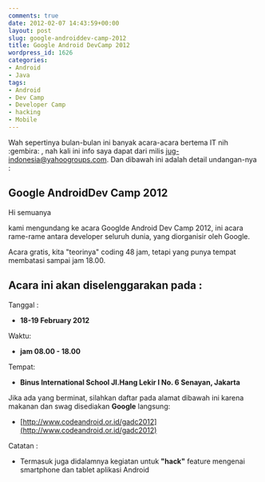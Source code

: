 ```yaml
---
comments: true
date: 2012-02-07 14:43:59+00:00
layout: post
slug: google-androiddev-camp-2012
title: Google Android DevCamp 2012
wordpress_id: 1626
categories:
- Android
- Java
tags:
- Android
- Dev Camp
- Developer Camp
- hacking
- Mobile
---
```


Wah sepertinya bulan-bulan ini banyak acara-acara bertema IT nih  :gembira: , nah kali ini info saya dapat dari milis [jug-indonesia@yahoogroups.com](mailto:jug-indonesia@yahoogroups.com). Dan dibawah ini adalah detail undangan-nya :



## Google AndroidDev Camp 2012


Hi semuanya

kami mengundang ke acara Googlde Android Dev Camp 2012, ini acara rame-rame antara developer seluruh dunia, yang diorganisir oleh Google.

Acara gratis, kita "teorinya" coding 48 jam, tetapi yang punya tempat membatasi sampai jam 18.00.



## Acara ini akan diselenggarakan pada :


Tanggal :
- **18-19 February 2012**

Waktu:
- **jam 08.00 - 18.00**

Tempat: 
- **Binus International School Jl.Hang Lekir I No. 6 Senayan, Jakarta**

Jika ada yang berminat, silahkan daftar pada alamat dibawah ini karena makanan dan swag disediakan **Google** langsung:
- [http://www.codeandroid.or.id/gadc2012](http://www.codeandroid.or.id/gadc2012)

Catatan :
- Termasuk juga didalamnya kegiatan untuk **"hack"** feature mengenai smartphone dan tablet aplikasi Android
